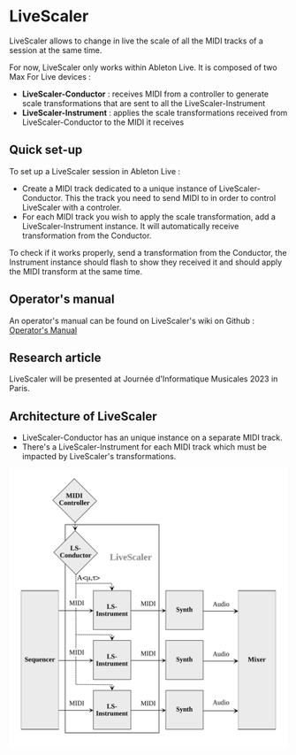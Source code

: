 # LiveScaler

LiveScaler allows to change in live the scale of all the MIDI tracks of a session at the same time. 

For now, LiveScaler only works within Ableton Live. It is composed of two Max For Live devices : 
* **LiveScaler-Conductor** : receives MIDI from a controller to generate scale transformations that are sent to all the LiveScaler-Instrument
* **LiveScaler-Instrument** : applies the scale transformations received from LiveScaler-Conductor to the MIDI it receives

## Quick set-up

To set up a LiveScaler session in Ableton Live : 

* Create a MIDI track dedicated to a unique instance of LiveScaler-Conductor. This the track you need to send MIDI to in order to control LiveScaler with a controler.
* For each MIDI track you wish to apply the scale transformation, add a LiveScaler-Instrument instance. It will automatically receive transformation from the Conductor.

To check if it works properly, send a transformation from the Conductor, the Instrument instance should flash to show they received it and should apply the MIDI transform at the same time.

## Operator's manual

An operator's manual can be found on LiveScaler's wiki on  Github : [Operator's Manual](https://github.com/autonym8/LiveScaler/wiki/Home)

## Research article

LiveScaler will be presented at Journée d'Informatique Musicales 2023 in Paris.

## Architecture of LiveScaler

* LiveScaler-Conductor has an unique instance on a separate MIDI track.
* There's a LiveScaler-Instrument for each MIDI track which must be impacted by LiveScaler's transformations. 

![Architecture of LiveScaler](./doc/images/architecture-LS-en.svg)
